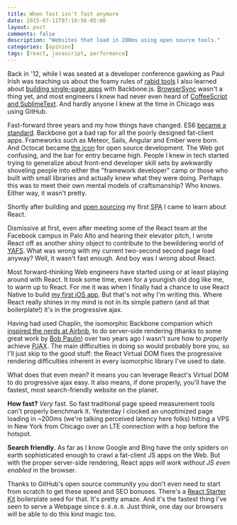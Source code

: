 ```yaml
---
title: When fast isn't fast anymore
date: 2015-07-11T07:19:56-05:00
layout: post
comments: false
description: "Websites that load in 200ms using open source tools."
categories: [opinion]
tags: [react, javascript, performance]
---
```


Back in <time datetime="2012-05-31">'12</time>, while I was seated at a developer conference gawking as Paul Irish was teaching us about the foamy rules of [rabid tools](/installing-using-rupaz/) I also learned about [building single-page apps](/developing-modern-web-applications-on-windows-vagrant/) with Backbone.js. [BrowserSync](http://www.browsersync.io/) wasn't a thing yet, and most engineers I knew had never even heard of [CoffeeScript and SublimeText](/amp-up-coffeescript-coding-sublime-text/). And hardly anyone I knew at the time in Chicago was using GitHub.

Fast-forward three years and my how things have changed. ES6 [became a standard](http://www.infoq.com/news/2015/06/ecmascript-2015-es6). Backbone got a bad rap for all the poorly designed fat-client apps. Frameworks such as Meteor, Sails, Angular and Ember were born. And Octocat became [the icon](http://slides.com/jhabdas/streaming-audio-react-native/#/1/4) for open source development. The Web got confusing, and the bar for entry became high. People I knew in tech started trying to generalize about front-end developer skill sets by awkwardly shoveling people into either the "framework developer" camp or those who built with small libraries and actually knew what they were doing. Perhaps this was to meet their own mental models of craftsmanship? Who knows. Either way, it wasn't pretty.

Shortly after building and [open sourcing](https://github.com/jhabdas/brunch-with-panache) my first <abbr title="Single-Page App">SPA</abbr> I came to learn about React.

Dismissive at first, even after meeting some of the React team at the Facebook campus in Palo Alto and hearing their elevator pitch, I wrote React off as another shiny object to contribute to the bewildering world of [YAFS](https://medium.com/@tastejs/yet-another-framework-syndrome-yafs-cf5f694ee070). What was wrong with my current two-second second page load anyway? Well, it wasn't fast enough. And boy was I wrong about React.

Most forward-thinking Web engineers have started using or at least playing around with React. It took some time, even for a youngish old dog like me, to warm up to React. For me it was when I finally had a chance to use React Native to build [my first iOS app](https://github.com/jhabdas/lumpen-radio). But that's not why I'm writing this. Where React really shines in my mind is not in its simple pattern (and all that boilerplate!) it's in the progressive ajax.

Having had used Chaplin, the isomorphic Backbone companion which [inspired the nerds at Airbnb](/holy-grail-full-stack-javascript-mvc-rendr/), to do server-side rendering (thanks to some great work by [Bob Paulin](http://bobpaulin.com/)) over two years ago I wasn't sure how to *properly* achieve <abbr title="Progressive Ajax">PJAX</abbr>. The main difficulties in doing so would probably bore you, so I'll just skip to the good stuff: the React Virtual DOM fixes the progressive rendering difficulties inherent in every isomorphic library I've used to date.

What does that even mean? It means you can leverage React's Virtual DOM to do progressive ajax easy. It also means, if done properly, you'll have the fastest, most search-friendly website on the planet.

**How fast?** *Very* fast. So fast traditional page speed measurement tools can't properly benchmark it. Yesterday I clocked an unoptimized page loading in ~200ms (we're talking perceived latency here folks) hitting a VPS in New York from Chicago over an LTE connection with a hop before the hotspot.

**Search friendly.** As far as I know Google and Bing have the only spiders on earth sophisticated enough to crawl a fat-client JS apps on the Web. But with the proper server-side rendering, React apps *will work without JS even enabled* in the browser.

Thanks to GitHub's open source community you don't even need to start from scratch to get these speed and SEO bonuses. There's a [React Starter Kit](https://github.com/kriasoft/react-starter-kit) boilerplate seed for that. It's pretty amaze. And it's the fastest thing I've seen to serve a Webpage since `0.0.0.0`. Just think, one day our browsers will be able to do this kind magic too.
